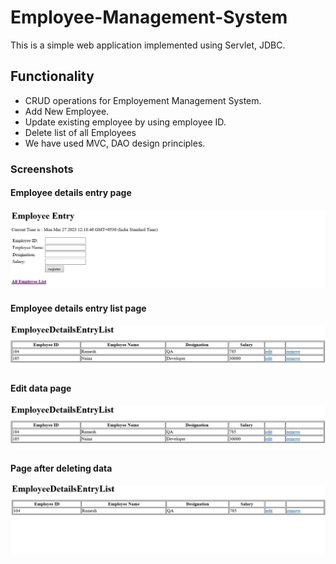 # Employee-Management-System
This is a simple web application implemented using Servlet, JDBC.
## Functionality
* CRUD operations for Employement Management System.
* Add New Employee.
* Update existing employee by using employee ID.
* Delete list of all Employees
* We have used MVC, DAO design principles.
### Screenshots
#### Employee details entry page 
<img src="https://github.com/Annesha003/Employee-Management-System/blob/master/servlet1.jpg">

#### Employee details entry list page
<img src="https://github.com/Annesha003/Employee-Management-System/blob/master/servlet2.jpg">

#### Edit data page
<img src="https://github.com/Annesha003/Employee-Management-System/blob/master/servlet2.jpg">

#### Page after deleting data 
<img src="https://github.com/Annesha003/Employee-Management-System/blob/master/servlet4.jpg">
